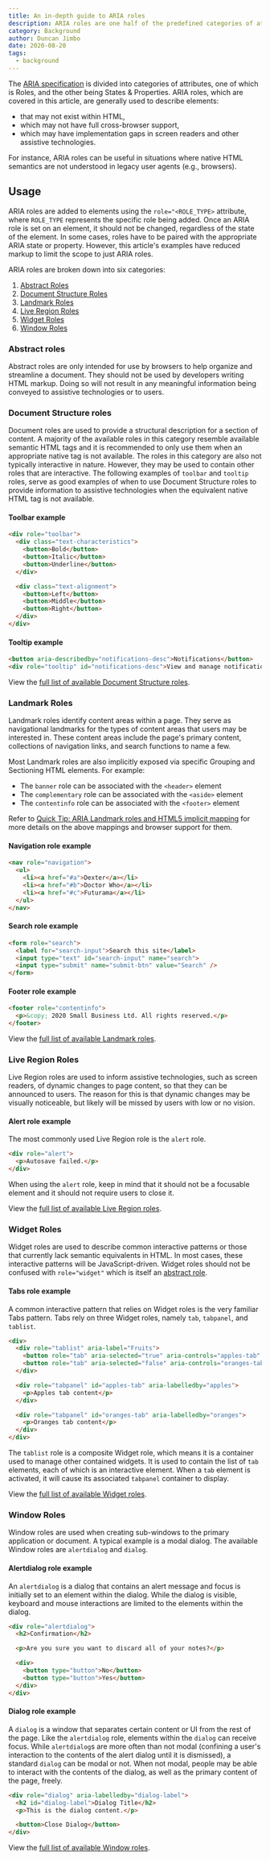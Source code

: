 ```yaml
---
title: An in-depth guide to ARIA roles
description: ARIA roles are one half of the predefined categories of attributes used to describe elements that may not exist natively in browsers or may not be understood by screen readers and other assistive technologies.
category: Background
author: Duncan Jimbo
date: 2020-08-20
tags:
  - background
---
```


The [ARIA specification](https://www.w3.org/TR/wai-aria-1.1/) is divided into categories of attributes, one of which is Roles, and the other being States & Properties. ARIA roles, which are covered in this article, are generally used to describe elements:

- that may not exist within HTML,
- which may not have full cross-browser support,
- which may have implementation gaps in screen readers and other assistive technologies.

For instance, ARIA roles can be useful in situations where native HTML semantics are not understood in legacy user agents (e.g., browsers).

## Usage

ARIA roles are added to elements using the `role="<ROLE_TYPE>` attribute, where `ROLE_TYPE` represents the specific role being added. Once an ARIA role is set on an element, it should not be changed, regardless of the state of the element. In some cases, roles have to be paired with the appropriate ARIA state or property. However, this article's examples have reduced markup to limit the scope to just ARIA roles.

ARIA roles are broken down into six categories:

1. [Abstract Roles](#toc_Abstract-roles)
2. [Document Structure Roles](#toc_Document-Structure-roles)
3. [Landmark Roles](#toc_Landmark-Roles)
4. [Live Region Roles](#toc_Live-Region-Roles)
5. [Widget Roles](#toc_Widget-Roles)
6. [Window Roles](#toc_Window-Roles)

### Abstract roles

Abstract roles are only intended for use by browsers to help organize and streamline a document. They should not be used by developers writing HTML markup. Doing so will not result in any meaningful information being conveyed to assistive technologies or to users.

### Document Structure roles

Document roles are used to provide a structural description for a section of content. A majority of the available roles in this category resemble available semantic HTML tags and it is recommended to only use them when an appropriate native tag is not available. The roles in this category are also not typically interactive in nature. However, they may be used to contain other roles that are interactive. The following examples of `toolbar` and `tooltip` roles, serve as good examples of when to use Document Structure roles to provide information to assistive technologies when the equivalent native HTML tag is not available.

#### Toolbar example

```html
<div role="toolbar">
  <div class="text-characteristics">
    <button>Bold</button>
    <button>Italic</button>
    <button>Underline</button>
  </div>

  <div class="text-alignment">
    <button>Left</button>
    <button>Middle</button>
    <button>Right</button>
  </div>
</div>
```

#### Tooltip example

```html
<button aria-describedby="notifications-desc">Notifications</button>
<div role="tooltip" id="notifications-desc">View and manage notifications</div>
```

View the [full list of available Document Structure roles](https://www.w3.org/TR/wai-aria/#document_structure_roles).

### Landmark Roles

Landmark roles identify content areas within a page. They serve as navigational landmarks for the types of content areas that users may be interested in. These content areas include the page's primary content, collections of navigation links, and search functions to name a few.

Most Landmark roles are also implicitly exposed via specific Grouping and Sectioning HTML elements. For example:

- The `banner` role can be associated with the `<header>` element
- The `complementary` role can be associated with the `<aside>` element
- The `contentinfo` role can be associated with the `<footer>` element

Refer to [Quick Tip: ARIA Landmark roles and HTML5 implicit mapping](https://www.a11yproject.com/posts/aria-landmark-roles/#toc_HTML5-implicit-mappings-of-Landmark-roles) for more details on the above mappings and browser support for them.

#### Navigation role example

```html
<nav role="navigation">
  <ul>
    <li><a href="#a">Dexter</a></li>
    <li><a href="#b">Doctor Who</a></li>
    <li><a href="#c">Futurama</a></li>
  </ul>
</nav>
```

#### Search role example

```html
<form role="search">
  <label for="search-input">Search this site</label>
  <input type="text" id="search-input" name="search">
  <input type="submit" name="submit-btn" value="Search" />
</form>
```

#### Footer role example

```html
<footer role="contentinfo">
  <p>&copy; 2020 Small Business Ltd. All rights reserved.</p>
</footer>
```

View the [full list of available Landmark roles](https://www.w3.org/TR/wai-aria/#landmark_roles).

### Live Region Roles

Live Region roles are used to inform assistive technologies, such as screen readers, of dynamic changes to page content, so that they can be announced to users. The reason for this is that dynamic changes may be visually noticeable, but likely will be missed by users with low or no vision.

#### Alert role example

The most commonly used Live Region role is the `alert` role.

```html
<div role="alert">
  <p>Autosave failed.</p>
</div>
```

When using the `alert` role, keep in mind that it should not be a focusable element and it should not require users to close it.

View the [full list of available Live Region roles](https://www.w3.org/TR/wai-aria/#live_region_roles).

### Widget Roles

Widget roles are used to describe common interactive patterns or those that currently lack semantic equivalents in HTML. In most cases, these interactive patterns will be JavaScript-driven. Widget roles should not be confused with `role="widget"` which is itself an [abstract role](https://www.w3.org/TR/wai-aria-1.1/#isAbstract).

#### Tabs role example

A common interactive pattern that relies on Widget roles is the very familiar Tabs pattern. Tabs rely on three Widget roles, namely `tab`, `tabpanel`, and `tablist`.

```html
<div>
  <div role="tablist" aria-label="Fruits">
    <button role="tab" aria-selected="true" aria-controls="apples-tab" id="apples">Apples</button>
    <button role="tab" aria-selected="false" aria-controls="oranges-tab" id="oranges">Oranges</button>
  </div>

  <div role="tabpanel" id="apples-tab" aria-labelledby="apples">
    <p>Apples tab content</p>
  </div>

  <div role="tabpanel" id="oranges-tab" aria-labelledby="oranges">
    <p>Oranges tab content</p>
  </div>
</div>
```

The `tablist` role is a composite Widget role, which means it is a container used to manage other contained widgets. It is used to contain the list of `tab` elements, each of which is an interactive element. When a `tab` element is activated, it will cause its associated `tabpanel` container to display.

View the [full list of available Widget roles](https://www.w3.org/TR/wai-aria/#widget_roles).

### Window Roles

Window roles are used when creating sub-windows to the primary application or document. A typical example is a modal dialog. The available Window roles are `alertdialog` and `dialog`.

#### Alertdialog role example

An `alertdialog` is a dialog that contains an alert message and focus is initially set to an element within the dialog. While the dialog is visible, keyboard and mouse interactions are limited to the elements within the dialog.

```html
<div role="alertdialog">
  <h2>Confirmation</h2>

  <p>Are you sure you want to discard all of your notes?</p>

  <div>
    <button type="button">No</button>
    <button type="button">Yes</button>
  </div>
</div>
```

#### Dialog role example

A `dialog` is a window that separates certain content or UI from the rest of the page. Like the `alertdialog` role, elements within the `dialog` can receive focus. While `alertdialog`s are more often than not modal (confining a user's interaction to the contents of the alert dialog until it is dismissed), a standard `dialog` can be modal or not.  When not modal, people may be able to interact with the contents of the dialog, as well as the primary content of the page, freely.

```html
<div role="dialog" aria-labelledby="dialog-label">
  <h2 id="dialog-label">Dialog Title</h2>
  <p>This is the dialog content.</p>

  <button>Close Dialog</button>
</div>
```

View the [full list of available Window roles](https://www.w3.org/TR/wai-aria/#window_roles).
